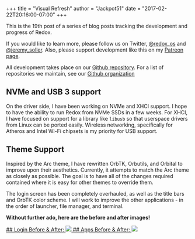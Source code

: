 +++
title = "Visual Refresh"
author = "Jackpot51"
date = "2017-02-22T20:16:00-07:00"
+++

This is the 19th post of a series of blog posts tracking the development and progress of Redox.

If you would like to learn more, please follow us on Twitter, [@redox_os](https://twitter.com/redox_os) and [@jeremy_soller](https://twitter.com/jeremy_soller).
Also, please support development like this on my [Patreon page](https://patreon.com/redox_os).

All development takes place on our [Github repository](https://github.com/redox-os/redox). For a list of repositories we maintain,
see our [Github organization](https://github.com/redox-os)

## NVMe and USB 3 support

On the driver side, I have been working on NVMe and XHCI support. I hope to have the ability to run Redox
from NVMe SSDs in a few weeks. For XHCI, I have focused on support for a library like `libusb`
so that userspace drivers from Linux can be ported easily. Wireless networking, specifically for
Atheros and Intel Wi-Fi chipsets is my priority for USB support.

## Theme Support

Inspired by the Arc theme, I have rewritten OrbTK, Orbutils, and Orbital to improve upon their aesthetics.
Currently, it attempts to match the Arc theme as closely as possible. The goal is to have all of the
changes required contained where it is easy for other themes to override them.

The login screen has been completely overhauled, as well as the title bars and OrbTK color scheme.
I will work to improve the other applications - in the order of launcher, file manager, and terminal.

**Without further ado, here are the before and after images!**

<a href="http://imgur.com/xvT3eA1.png">
## Login Before &amp; After:
<img class="img-responsive" src="http://imgur.com/xvT3eA1.png"/>
</a>

<a href="http://imgur.com/XUsQ82U.png">
## Apps Before &amp; After:
<img class="img-responsive" src="http://imgur.com/XUsQ82U.png"/>
</a>
